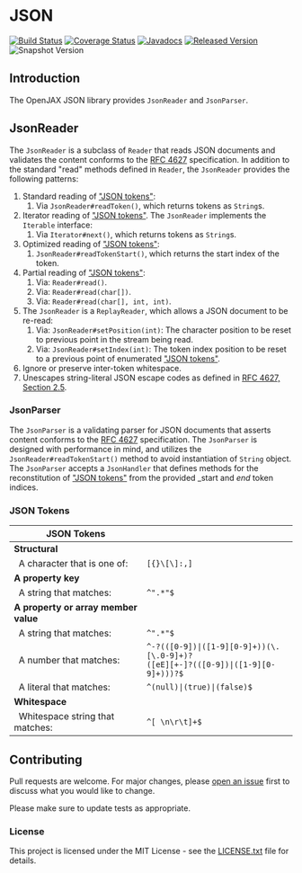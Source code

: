 # JSON

[![Build Status](https://github.com/openjax/json/workflows/build.yml/badge.svg)](https://github.com/openjax/json/actions/workflows/build.yml)
[![Coverage Status](https://coveralls.io/repos/github/openjax/json/badge.svg)](https://coveralls.io/github/openjax/json)
[![Javadocs](https://www.javadoc.io/badge/org.openjax/json.svg)](https://www.javadoc.io/doc/org.openjax/json)
[![Released Version](https://img.shields.io/maven-central/v/org.openjax/json.svg)](https://mvnrepository.com/artifact/org.openjax/json)
![Snapshot Version](https://img.shields.io/nexus/s/org.openjax/json?label=maven-snapshot&server=https%3A%2F%2Foss.sonatype.org)

## Introduction

The OpenJAX JSON library provides `JsonReader` and `JsonParser`.

## JsonReader

The `JsonReader` is a subclass of `Reader` that reads JSON documents and validates the content conforms to the [RFC 4627][4627] specification. In addition to the standard "read" methods defined in `Reader`, the `JsonReader` provides the following patterns:

1. Standard reading of ["JSON tokens"](#json-tokens):
    1. Via `JsonReader#readToken()`, which returns tokens as `String`s.
2. Iterator reading of ["JSON tokens"](#json-tokens). The `JsonReader` implements the `Iterable` interface:
    1. Via `Iterator#next()`, which returns tokens as `String`s.
3. Optimized reading of ["JSON tokens"](#json-tokens):
    1. `JsonReader#readTokenStart()`, which returns the start index of the token.
4. Partial reading of ["JSON tokens"](#json-tokens):
    1. Via: `Reader#read()`.
    2. Via: `Reader#read(char[])`.
    3. Via: `Reader#read(char[], int, int)`.
5. The `JsonReader` is a `ReplayReader`, which allows a JSON document to be re-read:
    1. Via: `JsonReader#setPosition(int)`: The character position to be reset to previous point in the stream being read.
    2. Via: `JsonReader#setIndex(int)`: The token index position to be reset to a previous point of enumerated ["JSON tokens"](#json-tokens).
6. Ignore or preserve inter-token whitespace.
7. Unescapes string-literal JSON escape codes as defined in [RFC 4627, Section 2.5][4627].

### JsonParser

The `JsonParser` is a validating parser for JSON documents that asserts content conforms to the [RFC 4627][4627] specification. The `JsonParser` is designed with performance in mind, and utilizes the `JsonReader#readTokenStart()` method to avoid instantiation of `String` object. The `JsonParser` accepts a `JsonHandler` that defines methods for the reconstitution of ["JSON tokens"](#json-tokens) from the provided _start and _end_ token indices.

### JSON Tokens

| JSON Tokens | |
|-|-|
| **Structural** | |
| &nbsp;&nbsp;A character that is one of: | `[{}\[\]:,]` |
| **A property key** | |
| &nbsp;&nbsp;A string that matches: | `^".*"$` |
| **A property or array member value** | |
| &nbsp;&nbsp;A string that matches: | `^".*"$` |
| &nbsp;&nbsp;A number that matches: | `^-?(([0-9])\|([1-9][0-9]+))(\.[\.0-9]+)?`<br>`([eE][+-]?(([0-9])\|([1-9][0-9]+)))?$` |
| &nbsp;&nbsp;A literal that matches: | `^(null)\|(true)\|(false)$` |
| **Whitespace** | |
| &nbsp;&nbsp;Whitespace string that matches: | `^[ \n\r\t]+$` |

## Contributing

Pull requests are welcome. For major changes, please [open an issue](../../issues) first to discuss what you would like to change.

Please make sure to update tests as appropriate.

### License

This project is licensed under the MIT License - see the [LICENSE.txt](LICENSE.txt) file for details.

[4627]: https://www.ietf.org/rfc/rfc4627.txt